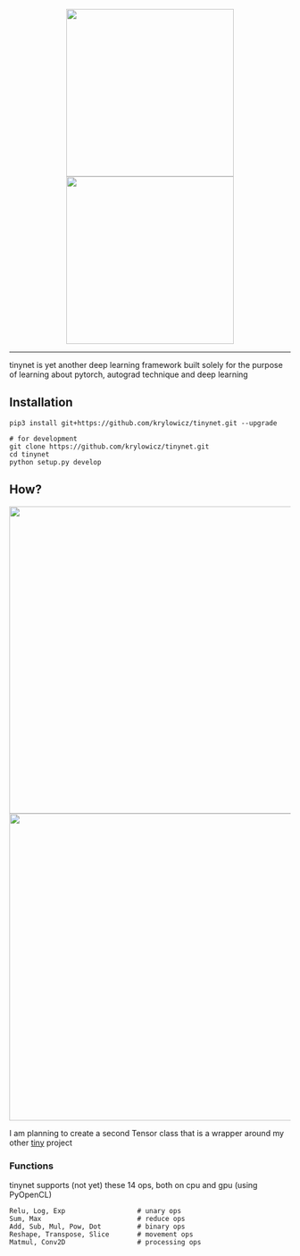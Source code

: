 <p align="center">
  <img src="https://user-images.githubusercontent.com/22550143/159121969-05822663-73d9-4439-ac7c-3f1e3e50cf83.svg#gh-light-mode-only" width="300px" height="300px">
  <img src="https://user-images.githubusercontent.com/22550143/159121951-4cca90be-c08b-4e32-8f8c-0724812a545f.svg#gh-dark-mode-only" width="300px" height="300px">
</p>

<hr />

tinynet is yet another deep learning framework built solely for the purpose of learning about pytorch, autograd technique and deep learning

## Installation
```
pip3 install git+https://github.com/krylowicz/tinynet.git --upgrade

# for development
git clone https://github.com/krylowicz/tinynet.git
cd tinynet
python setup.py develop
```

## How?
<p align="center">
  <img src="https://user-images.githubusercontent.com/22550143/159122001-658f38d0-3a39-4d47-848a-402bdfec31b7.svg#gh-light-mode-only" width="550px" height="550px">
  <img src="https://user-images.githubusercontent.com/22550143/159121985-4cd03924-e050-45a3-9a47-0c81cb2639ed.svg#gh-dark-mode-only" width="550px" height="550px">

I am planning to create a second Tensor class that is a wrapper around my other [tiny](http://github.com/krylowicz/tinydot) project

### Functions
tinynet supports (not yet) these 14 ops, both on cpu and gpu (using PyOpenCL)
```
Relu, Log, Exp                  # unary ops
Sum, Max                        # reduce ops
Add, Sub, Mul, Pow, Dot         # binary ops
Reshape, Transpose, Slice       # movement ops
Matmul, Conv2D                  # processing ops
```
